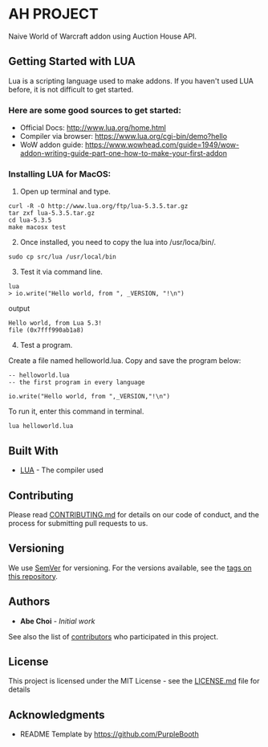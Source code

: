 # AH PROJECT

Naive World of Warcraft addon using Auction House API. 

## Getting Started with LUA

Lua is a scripting language used to make addons. If you haven't used LUA before, it is not difficult to get started.

### Here are some good sources to get started:

- Official Docs: http://www.lua.org/home.html
- Compiler via browser: https://www.lua.org/cgi-bin/demo?hello
- WoW addon guide: https://www.wowhead.com/guide=1949/wow-addon-writing-guide-part-one-how-to-make-your-first-addon

### Installing LUA for MacOS:

1. Open up terminal and type.
```
curl -R -O http://www.lua.org/ftp/lua-5.3.5.tar.gz
tar zxf lua-5.3.5.tar.gz
cd lua-5.3.5
make macosx test
```

2. Once installed, you need to copy the lua into /usr/loca/bin/.
```
sudo cp src/lua /usr/local/bin
```

3. Test it via command line.
```
lua
> io.write("Hello world, from ", _VERSION, "!\n")
```

output
```
Hello world, from Lua 5.3!
file (0x7fff990ab1a8)
```

4. Test a program.

Create a file named helloworld.lua. Copy and save the program below:

```
-- helloworld.lua
-- the first program in every language

io.write("Hello world, from ",_VERSION,"!\n")
```

To run it, enter this command in terminal.
```
lua helloworld.lua
```

## Built With

* [LUA](https://www.lua.org) - The compiler used

## Contributing

Please read [CONTRIBUTING.md](https://gist.github.com/PurpleBooth/b24679402957c63ec426) for details on our code of conduct, and the process for submitting pull requests to us.

## Versioning

We use [SemVer](http://semver.org/) for versioning. For the versions available, see the [tags on this repository](https://github.com/your/project/tags). 

## Authors

* **Abe Choi** - *Initial work*

See also the list of [contributors](https://github.com/your/project/contributors) who participated in this project.

## License

This project is licensed under the MIT License - see the [LICENSE.md](LICENSE.md) file for details

## Acknowledgments

* README Template by https://github.com/PurpleBooth

